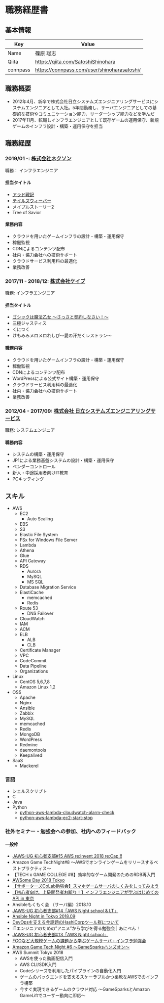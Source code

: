 # 職務経歴書

## 基本情報

| Key      | Value                                         |
|----------|-----------------------------------------------|
| Name     | 篠原 聡志                                      |
| Qiita    | https://qiita.com/SatoshiShinohara            |
| connpass | https://connpass.com/user/shinoharasatoshi/   |

## 職務概要

- 2012年4月、新卒で株式会社日立システムズエンジニアリングサービスにシステムエンジニアとして入社。5年間勤務し、サーバエンジニアとしての基礎的な技術やコミュニケーション能力、リーダーシップ能力などを学んだ
- 2017年11月、転職しインフラエンジニアとして既存ゲームの運用保守、新規ゲームのインフラ設計・構築・運用保守を担当

## 職務経歴

### 2019/01 -: [株式会社ネクソン](https://www.nexon.co.jp/)

職務： インフラエンジニア

#### 担当タイトル

- [アラド戦記](https://arad.nexon.co.jp/)
- [テイルズウィーバー](https://talesweaver.nexon.co.jp/)
- メイプルストーリー2
- Tree of Savior

#### 業務内容

- クラウドを用いたゲームインフラの設計・構築・運用保守
- 稼働監視
- CDNによるコンテンツ配布
- 社内・協力会社への技術サポート
- クラウドサービス利用料の最適化
- 業務改善

### 2017/11 - 2018/12: [株式会社ケイブ](https://www.cave.co.jp/) 

職務: インフラエンジニア

#### 担当タイトル

- [ゴシックは魔法乙女 ～さっさと契約しなさい！～](https://gomaotsu.jp/)
- 三極ジャスティス
- くにつく
- けもみみメロメロれしぴ～愛の汗だくレストラン～

#### 職務内容

- クラウドを用いたゲームインフラの設計・構築・運用保守
- 稼働監視
- CDNによるコンテンツ配布
- WordPressによる公式サイト構築・運用保守
- クラウドサービス利用料の最適化
- 社内・協力会社への技術サポート
- 業務改善

### 2012/04 - 2017/09: [株式会社 日立システムズエンジニアリングサービス](http://www.hitachi-systems-es.co.jp/)

職務: システムエンジニア

#### 職務内容

- システムの構築・運用保守
- JP1による業務基盤システムの設計・構築・運用保守
- ベンダーコントロール
- 新人・中途採用者向けIT教育
- PCキッティング

## スキル

- AWS
  - EC2
    - Auto Scaling
  - EBS
  - S3
  - Elastic File System
  - FSx for Windows File Server
  - Lambda
  - Athena
  - Glue
  - API Gateway
  - RDS
    - Aurora
    - MySQL
    - MS SQL
  - Database Migration Service
  - ElastiCache
    - memcached
    - Redis
  - Route 53
    - DNS Failover
  - CloudWatch
  - IAM
  - ACM
  - ELB
    - ALB
    - CLB
  - Certificate Manager
  - VPC
  - CodeCommit
  - Data Pipeline
  - Organizations
- Linux
  - CentOS 5,6,7,8
  - Amazon Linux 1,2
- OSS
  - Apache
  - Nginx
  - Ansible
  - Zabbix
  - MySQL
  - memcached
  - Redis
  - MongoDB
  - WordPress
  - Redmine
  - daemontools
  - Keepalived
- SaaS
  - Mackerel

### 言語

- シェルスクリプト
- C
- Java
- Python
  - [python-aws-lambda-cloudwatch-alarm-check](https://github.com/SatoshiShinohara/python-aws-lambda-cloudwatch-alarm-check)
  - [python-aws-lambda-ec2-start-stop](https://github.com/SatoshiShinohara/python-aws-lambda-ec2-start-stop)

### 社外セミナー・勉強会への参加、社内へのフィードバック
#### 一般枠
- [JAWS-UG 初心者支部#15 AWS re:Invent 2018 re:Cap !!](https://qiita.com/SatoshiShinohara/items/6ac5884827c452f9dae9)
- Amazon Game TechNight#8  〜AWSでオンラインゲームをリリースするベストプラクティス〜
- 【TECH x GAME COLLEGE #8】効率的なゲーム開発のためのRDB再入門
- [AWSome Day 2018 Tokyo](https://qiita.com/SatoshiShinohara/items/8425c8eb3bc225da4bb3)
- [【サポーターズCoLab勉強会】スマホゲームサーバのしくみをしってみよう](https://qiita.com/SatoshiShinohara/items/d4d152454aeb245d8e43)
- [【初心者向け、上級開発者お断り！】インフラエンジニアが学ぶはじめてのAPI in 東京](https://qiita.com/SatoshiShinohara/items/16ee5223bf6f25b4dc50)
- Ansibleもくもく会 （サーバ編）2018.10
- [JAWS-UG 初心者支部#14「AWS Night school & LT」](https://qiita.com/SatoshiShinohara/items/942eae92d1a86e5235c3)
- [Ansible Night in Tokyo 2018.09](https://qiita.com/SatoshiShinohara/items/5de45822b2d3ba47f9fa)
- [DevOpsを支える今話題のHashiCorpツール群について](https://qiita.com/SatoshiShinohara/items/8129ae983efad6e6ac93)
- ITエンジニアのための”アニメ”から学びを得る勉強会 | あにべん！
- [JAWS-UG 初心者支部#13「AWS Night school」](https://qiita.com/SatoshiShinohara/items/a4a511a2fa09b5a80649)
- [FGOなど大規模ゲームの課題から学ぶゲームサーバ・インフラ勉強会](https://qiita.com/SatoshiShinohara/items/d55b8ab1ceb37aa8e7b1)
- [Amazon Game Tech Night #6 ～GameSparksハンズオン～](https://qiita.com/SatoshiShinohara/items/ca6f59d41f607945b57f)
- AWS Summit Tokyo 2018
  - AWSを使った動画配信入門
  - AWS CLI/SDK入門
  - Codeシリーズを利用したパイプラインの自動化入門
  - ゲームのバックエンドを支えるスケーラブルかつ柔軟なAWSでのインフラ構築
  - 今すぐ実現できるゲームのクラウド対応 ～GameSparksとAmazon GameLiftでユーザー動向に即応～
